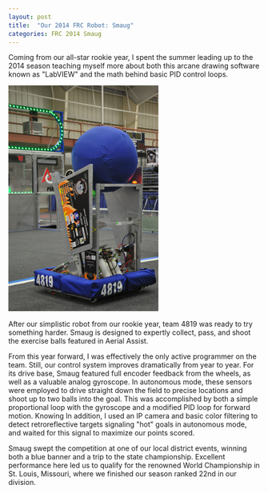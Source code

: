 ```yaml
---
layout: post
title:  "Our 2014 FRC Robot: Smaug"
categories: FRC 2014 Smaug
---
```


Coming from our all-star rookie year, I spent the summer leading up to the 2014 season teaching myself more about both this arcane drawing software known as "LabVIEW" and the math behind basic PID control loops.

![Smaug at our Kettering district competition](/assets/smaug-kettering.jpg)

After our simplistic robot from our rookie year, team 4819 was ready to try something harder. Smaug is designed to expertly collect, pass, and shoot the exercise balls featured in Aerial Assist.

From this year forward, I was effectively the only active programmer on the team. Still, our control system improves dramatically from year to year. For its drive base, Smaug featured full encoder feedback from the wheels, as well as a valuable analog gyroscope.
In autonomous mode, these sensors were employed to drive straight down the field to precise locations and shoot up to two balls into the goal. This was accomplished by both a simple proportional loop with the gyroscope and a modified PID loop for forward motion. Knowing 
In addition, I used an IP camera and basic color filtering to detect retroreflective targets signaling "hot" goals in autonomous mode, and waited for this signal to maximize our points scored.

Smaug swept the competition at one of our local district events, winning both a blue banner and a trip to the state championship. Excellent performance here led us to qualify for the renowned World Championship in St. Louis, Missouri, where we finished our season ranked 22nd in our division.